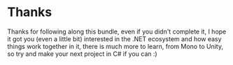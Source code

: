 # Thanks

Thanks for following along this bundle, even if you didn't complete it, I hope it got you (even a little bit) interested in the .NET ecosystem and how easy things work together in it,
there is much more to learn, from Mono to Unity, so try and make your next project in C# if you can :)

